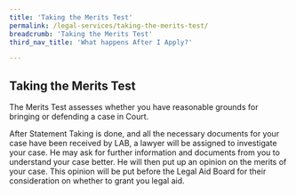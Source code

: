 ```yaml
---
title: 'Taking the Merits Test'
permalink: /legal-services/taking-the-merits-test/
breadcrumb: 'Taking the Merits Test'
third_nav_title: 'What happens After I Apply?'

---
```



## Taking the Merits Test

The Merits Test assesses whether you have reasonable grounds for bringing or defending a case in Court. 

After Statement Taking is done, and all the necessary documents for your case have been received by LAB, a lawyer will be assigned to investigate your case. He may ask for further information and documents from you to understand your case better. He will then put up an opinion on the merits of your case. This opinion will be put before the Legal Aid Board for their consideration on whether to grant you legal aid.<br>